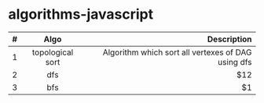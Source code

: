 # algorithms-javascript
| #             | Algo           | Description  |
| ------------- |:-------------:| -----:|
| 1| topological sort | Algorithm which sort all vertexes of DAG using dfs  |
| 2| dfs      |   $12 |
| 3| bfs      |    $1 |
